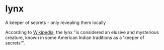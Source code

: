 # lynx
A keeper of secrets - only revealing them locally

According to [Wikipedia](https://en.wikipedia.org/wiki/Lynx_(mythology)), the lynx "is considered an elusive and mysterious creature, known in some American Indian traditions as a 'keeper of secrets'".
